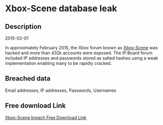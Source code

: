 # Xbox-Scene database leak

## Description

2015-02-01

In approximately February 2015, the Xbox forum known as <a href="http://xboxscene.com/" target="_blank" rel="noopener">Xbox-Scene</a> was hacked and more than 432k accounts were exposed. The IP.Board forum included IP addresses and passwords stored as salted hashes using a weak implementation enabling many to be rapidly cracked.

## Breached data

Email addresses, IP addresses, Passwords, Usernames

## Free download Link

[Xbox-Scene breach Free Download Link](https://link-to.net/1229997/262.45652462669733/dynamic/?r=aHR0cHM6Ly93d3cubWVkaWFmaXJlLmNvbS92aWV3L2k5eGFuRVNPQ2ZGeWtvMy94Ym94c2NlbmUuY29tL2ZpbGU=)